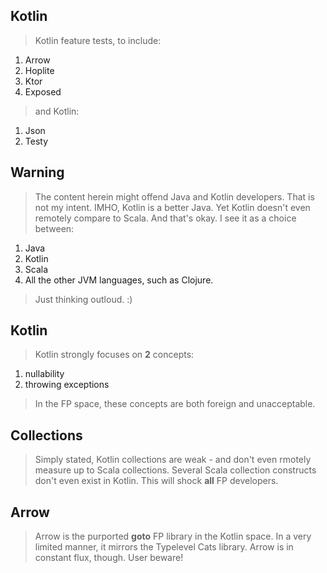 Kotlin
------
>Kotlin feature tests, to include:
1. Arrow
2. Hoplite
3. Ktor
4. Exposed
>and Kotlin:
1. Json
2. Testy

Warning
-------
>The content herein might offend Java and Kotlin developers. That is not my intent.
>IMHO, Kotlin is a better Java. Yet Kotlin doesn't even remotely compare to Scala.
>And that's okay. I see it as a choice between:
1. Java
2. Kotlin
3. Scala
4. All the other JVM languages, such as Clojure.
>Just thinking outloud. :)
> 
Kotlin
------
>Kotlin strongly focuses on **2** concepts:
1. nullability
2. throwing exceptions
>In the FP space, these concepts are both foreign and unacceptable.

Collections
-----------
>Simply stated, Kotlin collections are weak - and don't even rmotely measure up to Scala collections.
>Several Scala collection constructs don't even exist in Kotlin. This will shock **all** FP developers.

Arrow
-----
>Arrow is the purported **goto** FP library in the Kotlin space.
>In a very limited manner, it mirrors the Typelevel Cats library.
>Arrow is in constant flux, though. User beware!